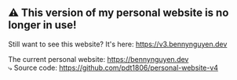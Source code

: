 ## ⚠️ This version of my personal website is no longer in use!

Still want to see this website? It's here: https://v3.bennynguyen.dev

The current personal website: https://bennynguyen.dev<br />
⤷ Source code: https://github.com/pdt1806/personal-website-v4
